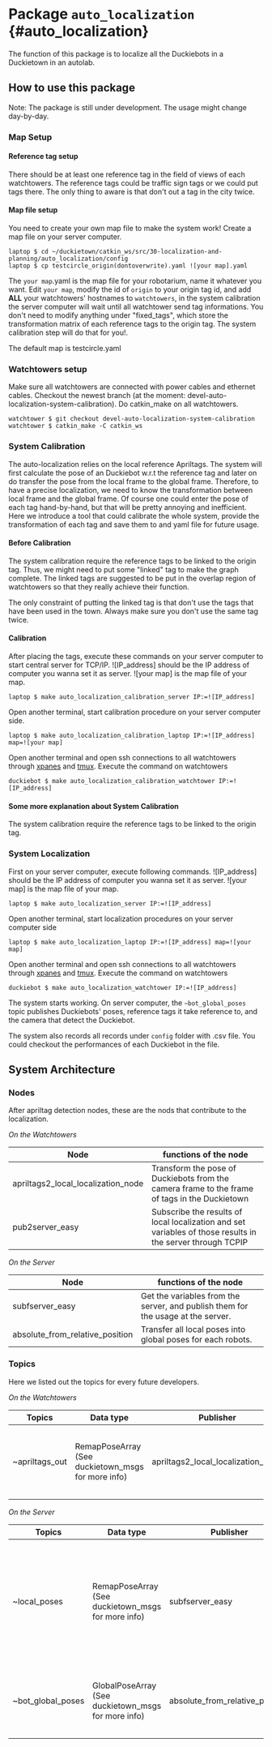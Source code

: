 # Package `auto_localization` {#auto_localization}

The function of this package is to localize all the Duckiebots in a Duckietown in an autolab.

## How to use this package

Note: The package is still under development. The usage might change day-by-day.

### Map Setup

#### Reference tag setup

There should be at least one reference tag in the field of views of each watchtowers. The reference tags could be traffic sign tags or we could put tags there. The only thing to aware is that don't out a tag in the city twice.

#### Map file setup

You need to create your own map file to make the system work! Create a map file on your server computer.

    laptop $ cd ~/duckietown/catkin_ws/src/30-localization-and-planning/auto_localization/config
    laptop $ cp testcircle_origin(dontoverwrite).yaml ![your map].yaml

The `your map`.yaml is the map file for your robotarium, name it whatever you want. Edit `your map`, modify the id of `origin` to your origin tag id, and add **ALL** your watchtowers' hostnames to `watchtowers`, in the system calibration the server computer will wait until all watchtower send tag informations. You don't need to modify anything under "fixed_tags", which store the transformation matrix of each reference tags to the origin tag. The system calibration step will do that for you!.

The default map is testcircle.yaml

### Watchtowers setup

Make sure all watchtowers are connected with power cables and ethernet cables. Checkout the newest branch (at the moment: devel-auto-localization-system-calibration). Do catkin_make on all watchtowers.

    watchtower $ git checkout devel-auto-localization-system-calibration
    watchtower $ catkin_make -C catkin_ws

### System Calibration

The auto-localization relies on the local reference Apriltags. The system will first calculate the pose of an Duckiebot w.r.t the reference tag and later on do transfer the pose from the local frame to the global frame. Therefore, to have a precise localization, we need to know the transformation between local frame and the global frame. Of course one could enter the pose of each tag hand-by-hand, but that will be pretty annoying and inefficient. Here we introduce a tool that could calibrate the whole system, provide the transformation of each tag and save them to and yaml file for future usage.

#### Before Calibration

The system calibration require the reference tags to be linked to the origin tag. Thus, we might need to put some "linked" tag to make the graph complete. The linked tags are suggested to be put in the overlap region of watchtowers so that they really achieve their function.

The only constraint of putting the linked tag is that don't use the tags that have been used in the town. Always make sure you don't use the same tag twice.

#### Calibration

After placing the tags, execute these commands on your server computer to start central server for TCP/IP. ![IP_address] should be the IP address of computer you wanna set it as server. ![your map] is the map file of your map.

    laptop $ make auto_localization_calibration_server IP:=![IP_address]

Open another terminal, start calibration procedure on your server computer side.

    laptop $ make auto_localization_calibration_laptop IP:=![IP_address] map=![your map]

Open another terminal and open ssh connections to all watchtowers through [xpanes](#xpanes) and [tmux](#tmux). Execute the command on watchtowers

    duckiebot $ make auto_localization_calibration_watchtower IP:=![IP_address]

#### Some more explanation about System Calibration

The system calibration require the reference tags to be linked to the origin tag.

### System Localization

First on your server computer, execute following commands. ![IP_address] should be the IP address of computer you wanna set it as server. ![your map] is the map file of your map.

    laptop $ make auto_localization_server IP:=![IP_address]

Open another terminal, start localization procedures on your server computer side

    laptop $ make auto_localization_laptop IP:=![IP_address] map=![your map]

Open another terminal and open ssh connections to all watchtowers through [xpanes](#xpanes) and [tmux](#tmux). Execute the command on watchtowers

    duckiebot $ make auto_localization_watchtower IP:=![IP_address]

The system starts working. On server computer, the `~bot_global_poses` topic publishes Duckiebots' poses, reference tags it take reference to, and the camera that detect the Duckiebot.

The system also records all records under `config` folder with .csv file. You could checkout the performances of each Duckiebot in the file.

## System Architecture

###  Nodes

After apriltag detection nodes, these are the nods that contribute to the localization.

*On the Watchtowers*

| Node         | functions of the node                               |
|--------------|-----------------------------------------------------|
| apriltags2_local_localization_node | Transform the pose of Duckiebots from the camera frame to the frame of tags in the Duckietown   |
| pub2server_easy | Subscribe the results of local localization and set variables of those results in the server through TCPIP |

*On the Server*

| Node         | functions of the node                               |
|--------------|-----------------------------------------------------|
| subfserver_easy | Get the variables from the server, and publish them for the usage at the server. |
| absolute_from_relative_position | Transfer all local poses into global poses for each robots. |

### Topics

Here we listed out the topics for every future developers.

*On the Watchtowers*

| Topics       | Data type         |  Publisher         | Subscriber           | Description |
|--------------|-------------------|--------------------|----------------------| ----------- |
| ~apriltags_out | RemapPoseArray (See duckietown_msgs for more info)   |  apriltags2_local_localization_node | pub2server_easy  | Messages contain poses of Duckiebots w.r.t local tags in Duckietown |

*On the Server*

| Topics       | Data type         |  Publisher         | Subscriber           | Description |
|--------------|-------------------|--------------------|----------------------| ----------- |
| ~local_poses | RemapPoseArray (See duckietown_msgs for more info)   |  subfserver_easy | absolute_from_relative_position | Messages contain poses of Duckiebots w.r.t local tags in Duckietown. Should be transfer to World frame in the next step |
| ~bot_global_poses | GlobalPoseArray (See duckietown_msgs for more info)   |  absolute_from_relative_position | (None) | Messages contain poses of Duckiebots w.r.t global frame in Duckietown. |
